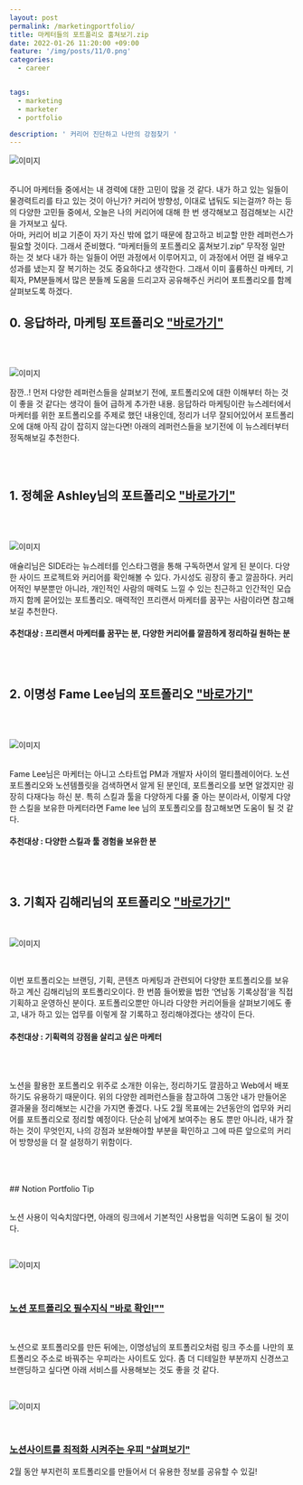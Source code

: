```yaml
---
layout: post
permalink: /marketingportfolio/
title: 마케터들의 포트폴리오 훔쳐보기.zip
date: 2022-01-26 11:20:00 +09:00
feature: '/img/posts/11/0.png'
categories:
  - career


tags:
  - marketing
  - marketer
  - portfolio

description: ' 커리어 진단하고 나만의 강점찾기 '
---
```


![이미지](/img/posts/11/1.png)

<br>
주니어 마케터들 중에서는 내 경력에 대한 고민이 많을 것 같다. 내가 하고 있는 일들이 물경력트리를 타고 있는 것이 아닌가? 커리어 방향성, 이대로 냅둬도 되는걸까? 하는 등의 다양한 고민들 중에서, 오늘은 나의 커리어에 대해 한 번 생각해보고 점검해보는 시간을 가져보고 싶다.


<br>
아마, 커리어 비교 기준이 자기 자신 밖에 없기 때문에 참고하고 비교할 만한 레퍼런스가 필요할 것이다. 그래서 준비했다. “마케터들의 포트폴리오 훔쳐보기.zip” 무작정 일만 하는 것 보다 내가 하는 일들이 어떤 과정에서 이루어지고, 이 과정에서 어떤 걸 배우고 성과를 냈는지 잘 복기하는 것도 중요하다고 생각한다. 그래서 이미 훌륭하신 마케터, 기획자, PM분들께서 많은 분들께 도움을 드리고자 공유해주신 커리어 포트폴리오를 함께 살펴보도록 하겠다.


<br>

## 0.	응답하라, 마케팅 포트폴리오 ["바로가기"](https://maily.so/marsinmarine/posts/9de2bd)
<br>
<br>

![이미지](/img/posts/11/2.png)
<br>

잠깐..! 먼저 다양한 레퍼런스들을 살펴보기 전에, 포트폴리오에 대한 이해부터 하는 것이 좋을 것 같다는 생각이 들어 급하게 추가한 내용. 응답하라 마케팅이란 뉴스레터에서 마케터를 위한 포트폴리오를 주제로 했던 내용인데, 정리가 너무 잘되어있어서 포트폴리오에 대해 아직 감이 잡히지 않는다면! 아래의 레퍼런스들을 보기전에 이 뉴스레터부터 정독해보길 추천한다.


<br>
<br>



## 1.	정혜윤 Ashley님의 포트폴리오 ["바로가기"](https://www.notion.so/Ashley-e5986cebc2874f5fa22c342851465c76)
<br>
<br>

![이미지](/img/posts/11/3.png)
<br>

애슐리님은 SIDE라는 뉴스레터를 인스타그램을 통해 구독하면서 알게 된 분이다. 다양한 사이드 프로젝트와 커리어를 확인해볼 수 있다. 가시성도 굉장히 좋고 깔끔하다. 커리어적인 부분뿐만 아니라, 개인적인 사람의 매력도 느낄 수 있는 친근하고 인간적인 모습까지 함께 묻어있는 포트폴리오. 매력적인 프리랜서 마케터를 꿈꾸는 사람이라면 참고해 보길 추천한다.


#### 추천대상 : 프리랜서 마케터를 꿈꾸는 분, 다양한 커리어를 깔끔하게 정리하길 원하는 분

  <br>
  <br>



## 2.	이명성 Fame Lee님의 포트폴리오 ["바로가기"](https://famelee.oopy.io/)
<br>
<br>

![이미지](/img/posts/11/4.png)

<br>
Fame Lee님은 마케터는 아니고 스타트업 PM과 개발자 사이의 멀티플레이어다. 노션 포트폴리오와 노션템플릿을 검색하면서 알게 된 분인데, 포트폴리오를 보면 알겠지만 굉장히 다재다능 하신 분. 특히 스킬과 툴을 다양하게 다룰 줄 아는 분이라서, 이렇게 다양한 스킬을 보유한 마케터라면 Fame lee 님의 포토폴리오를 참고해보면 도움이 될 것 같다.  


#### 추천대상 : 다양한 스킬과 툴 경험을 보유한 분


<br>
<br>


## 3.	기획자 김해리님의 포트폴리오 ["바로가기"](https://www.notion.so/12703830cc6241d1886edc65ac7f42c1)
<br>

![이미지](/img/posts/11/5.png)

<br>

이번 포트폴리오는 브랜딩, 기획, 콘텐츠 마케팅과 관련되어 다양한 포트폴리오를 보유하고 계신 김해리님의 포트폴리오이다. 한 번쯤 들어봤을 법한 ‘연남동 기록상점’을 직접 기획하고 운영하신 분이다. 포트폴리오뿐만 아니라 다양한 커리어들을 살펴보기에도 좋고, 내가 하고 있는 업무를 이렇게 잘 기록하고 정리해야겠다는 생각이 든다.


#### 추천대상 : 기획력의 강점을 살리고 싶은 마케터




<br>
<br>


노션을 활용한 포트폴리오 위주로 소개한 이유는, 정리하기도 깔끔하고 Web에서 배포하기도 유용하기 때문이다. 위의 다양한 레퍼런스들을 참고하여 그동안 내가 만들어온 결과물을 정리해보는 시간을 가지면 좋겠다. 나도 2월 목표에는 2년동안의 업무와 커리어를 포트폴리오로 정리할 예정이다. 단순히 남에게 보여주는 용도 뿐만 아니라, 내가 잘하는 것이 무엇인지, 나의 강점과 보완해야할 부분을 확인하고 그에 따른 앞으로의 커리어 방향성을 더 잘 설정하기 위함이다.

<br>
<br>
<br>
## Notion Portfolio Tip
<br>
<br>

노션 사용이 익숙치않다면, 아래의 링크에서 기본적인 사용법을 익히면 도움이 될 것이다.

<br>

![이미지](/img/posts/11/6.png)

<br>

### [노션 포트폴리오 필수지식 "바로 확인!""](https://www.youtube.com/watch?v=_KpTUL2Rp68)



<br>

노션으로 포트폴리오를 만든 뒤에는, 이명성님의 포트폴리오처럼 링크 주소를 나만의 포트폴리오 주소로 바꿔주는 우피라는 사이트도 있다. 좀 더 디테일한 부분까지 신경쓰고 브랜딩하고 싶다면 아래 서비스를 사용해보는 것도 좋을 것 같다.

<br>

![이미지](/img/posts/11/7.png)

<br>

### [노션사이트를 최적화 시켜주는 우피 "살펴보기"](https://www.oopy.io/ko/stories/portfolio)



2월 동안 부지런히 포트폴리오를 만들어서 더 유용한 정보를 공유할 수 있길!


<br>
<br>
<br>
<br>
